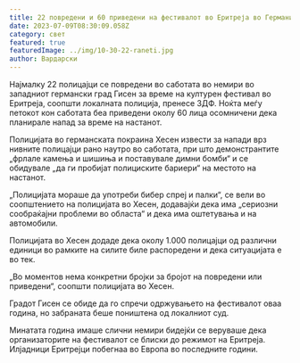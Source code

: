 ```yaml
---
title: 22 повредени и 60 приведени на фестивалот во Еритреја во Германија
date: 2023-07-09T08:30:09.058Z
category: свет
featured: true
featuredImage: ../img/10-30-22-raneti.jpg
author: Вардарски
---
```

Најмалку 22 полицајци се повредени во саботата во немири во западниот германски град Гисен за време на културен фестивал во Еритреја, соопшти локалната полиција, пренесе ЗДФ. Ноќта меѓу петокот кон саботата беа приведени околу 60 лица осомничени дека планирале напад за време на настанот.

Полицијата во германската покраина Хесен извести за напади врз нивните полицајци рано наутро во саботата, при што демонстрантите „фрлале камења и шишиња и поставувале димни бомби“ и се обидувале „да ги пробијат полициските бариери“ на местото на настанот.

„Полицијата мораше да употреби бибер спреј и палки“, се вели во соопштението на полицијата во Хесен, додавајќи дека има „сериозни сообраќајни проблеми во областа“ и дека има оштетувања и на автомобили.

Полицијата во Хесен додаде дека околу 1.000 полицајци од различни единици во рамките на силите биле распоредени и дека ситуацијата е во тек.

„Во моментов нема конкретни бројки за бројот на повредени или приведени“, соопшти полицијата во Хесен.

Градот Гисен се обиде да го спречи одржувањето на фестивалот оваа година, но забраната беше поништена од локалниот суд.

Минатата година имаше слични немири бидејќи се веруваше дека организаторите на фестивалот се блиски до режимот на Еритреја. Илјадници Еритрејци побегнаа во Европа во последните години.